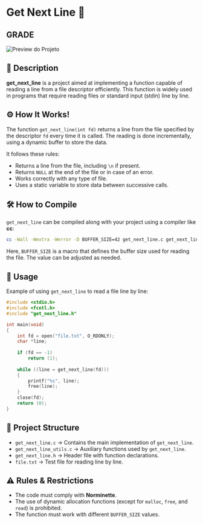 # Get Next Line 📄

## GRADE
![Preview do Projeto](get_next_line/2025-02-06.png)

## 📌 Description

**get_next_line** is a project aimed at implementing a function capable of reading a line from a file descriptor efficiently. This function is widely used in programs that require reading files or standard input (stdin) line by line.

## ⚙️ How It Works!

The function `get_next_line(int fd)` returns a line from the file specified by the descriptor `fd` every time it is called. The reading is done incrementally, using a dynamic buffer to store the data.

It follows these rules:
- Returns a line from the file, including `\n` if present.
- Returns `NULL` at the end of the file or in case of an error.
- Works correctly with any type of file.
- Uses a static variable to store data between successive calls.

## 🛠️ How to Compile

`get_next_line` can be compiled along with your project using a compiler like **cc**:

```sh
cc -Wall -Wextra -Werror -D BUFFER_SIZE=42 get_next_line.c get_next_line_utils.c -o gnl
```

Here, `BUFFER_SIZE` is a macro that defines the buffer size used for reading the file. The value can be adjusted as needed.

## 🚀 Usage

Example of using `get_next_line` to read a file line by line:

```c
#include <stdio.h>
#include <fcntl.h>
#include "get_next_line.h"

int main(void)
{
    int fd = open("file.txt", O_RDONLY);
    char *line;
    
    if (fd == -1)
        return (1);
    
    while ((line = get_next_line(fd)))
    {
        printf("%s", line);
        free(line);
    }
    close(fd);
    return (0);
}
```

## 📂 Project Structure

- `get_next_line.c` → Contains the main implementation of `get_next_line`.
- `get_next_line_utils.c` → Auxiliary functions used by `get_next_line`.
- `get_next_line.h` → Header file with function declarations.
- `file.txt` → Test file for reading line by line.

## ⚠️ Rules & Restrictions

- The code must comply with **Norminette**.
- The use of dynamic allocation functions (except for `malloc`, `free`, and `read`) is prohibited.
- The function must work with different `BUFFER_SIZE` values.
